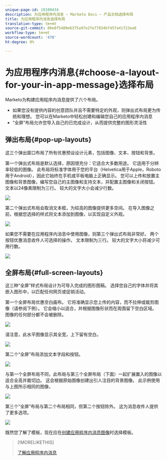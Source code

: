 ```yaml
---
unique-page-id: 10100434
description: 为应用程序内消息 — Marketo Docs — 产品文档选择布局
title: 为应用程序内消息选择布局
translation-type: tm+mt
source-git-commit: 06e0f5489e6375a97e2fe77834bf45fa41f23ea6
workflow-type: tm+mt
source-wordcount: '478'
ht-degree: 0%

---
```



# 为应用程序内消息{#choose-a-layout-for-your-in-app-message}选择布局

Marketo为构建应用程序内消息提供了六个布局。

* 如果您没有提供内容的创意团队并且不需要特定的外观，则弹出式布局更为传统和理想。 您可以在Marketo中轻松创建和编辑您自己的应用程序内消息
* “全屏”布局允许您导入自己的已完成设计，从而提供完整的图形灵活性

## 弹出布局{#pop-up-layouts}

这三个弹出窗口布局了所有优惠预设设计元素，包括图像、文本、按钮和背景。

第一个弹出式布局是默认选择，原因很充分：它适合大多数用途。 它适用于分辨率较低的图像。 此布局将标准字体用于您的平台（Helvetica用于Apple，Roboto用于Android），因此它始终在手机或平板电脑上正确显示。 您可以上传和放置主图像和背景图像，编写您自己的主图像和支持文本，并配置主图像和关闭按钮。 文本以24像素限制为三行。 较大的文字大小会减少行数。

![](assets/image2016-5-9-13-3a3-3a48.png)

第二个弹出式布局会取消文本框，为较高的图像提供更多空间。 在导入图像之前，根据您选择的样式将文本添加到图像，以实现自定义外观。

![](assets/image2016-5-9-13-3a4-3a43.png)

如果您不需要在应用程序内消息中使用图像，则第三个弹出式布局非常好。 两个按钮优惠消息收件人可选择的操作。 文本限制为三行。 较大的文字大小将减少可用行数。

![](assets/image2016-5-9-13-3a7-3a33.png)

## 全屏布局{#full-screen-layouts}

这三种“全屏”样式布局设计为可导入完成的图形图稿。 选择您自己的字体并将其嵌入图形中，以匹配任何网页或促销活动。

第一个全屏布局优惠空白画布。 它将准确显示您上传的内容，而不拉伸或裁剪图像（请参阅下例）。 它会缩小以适合，并根据图像形状而在周围留下空白区域。 图像的任何部分都不会被删除。

![](assets/image2016-5-9-13-3a9-3a26.png)

请注意，此水平图像显示其全宽，上下留有空白。

![](assets/image2016-5-9-13-3a29-3a46.png)

第二个“全屏”布局添加文本字段和按钮。

![](assets/image2016-5-9-13-3a10-3a27.png)

与第一个全屏布局不同，此布局与第三个全屏布局（下面）一起扩展置入的图像以适合全高并裁切边。 这会根据原始图像创建出引人注目的背景图像。 此示例使用与上图所示相同的图像，

![](assets/image2016-5-9-14-3a0-3a36.png)

第三个“全屏”布局与第二个布局相同，但第二个按钮除外。 这为消息收件人提供了更多选项。

![](assets/image2016-5-9-13-3a11-3a35.png)

既然您了解了模板，现在应在[创建应用程序内消息图像](/help/marketo/product-docs/mobile-marketing/in-app-messages/creating-in-app-messages/add-in-app-message-images.md)时选择模板。

>[!MORELIKETHIS]
>
>[了解应用程序内消息](/help/marketo/product-docs/mobile-marketing/in-app-messages/understanding-in-app-messages.md)

